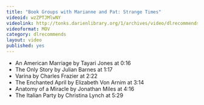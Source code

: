 ```yaml
---
title: "Book Groups with Marianne and Pat: Strange Times"
videoid: wzZPTJMlwNY
videolink: http://tonks.darienlibrary.org/1/archives/video/dlrecommends/20180419_bookgroups.mov
videoformat: MOV
category: dlrecommends
layout: video
published: yes
---
```


* An American Marriage by Tayari Jones at 0:16
* The Only Story by Julian Barnes at 1:17
* Varina by Charles Frazier at 2:22
* The Enchanted April by Elizabeth Von Arnim at 3:14
* Anatomy of a Miracle by Jonathan Miles at 4:16
* The Italian Party by Christina Lynch at 5:29